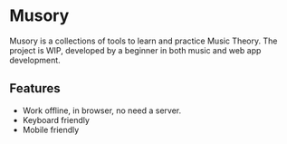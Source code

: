 # Musory

Musory is a collections of tools to learn and practice Music Theory.
The project is WIP, developed by a beginner in both music and web app
development.

## Features

- Work offline, in browser, no need a server.
- Keyboard friendly
- Mobile friendly
